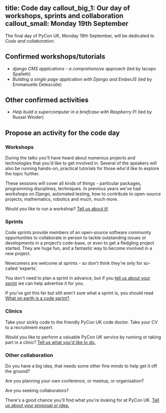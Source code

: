 title: Code day
callout_big_1: Our day of workshops, sprints and collaboration
callout_small: Monday 19th September
---

The final day of PyCon UK, Monday 19th September, will be dedicated to *Code and collaboration*.

## Confirmed workshops/tutorials

* *django CMS applications - a comprehensive approach* (led by Iacopo Spalletti)
* *Building a single page application with Django and EmberJS* (led by Emmanuelle Delescolle)

## Other confirmed activities

* *Help build a supercomputer in a briefcase with Raspberry Pi* (led by Russel Winder)

## Propose an activity for the code day

### Workshops

During the talks you'll have heard about numerous projects and technologies that you'd like to get involved in. Several
of the speakers will also be running hands-on, practical tutorials for those who'd like to explore the topic further.

These sessions will cover all kinds of things - particular packages, programming disciplines, techniques. In previous
years we've had workshops on Django, automated testing, how to contribute to open-source projects, mathematics,
robotics and much, much more.

Would you like to run a workshop? [Tell us about it!](/cfp/)

### Sprints

Code sprints provide members of an open-source software community opportunities to collaborate in person to tackle
outstanding issues or developments in a project’s code-base, or even to get a fledgling project started. They are huge
fun, and a fantastic way to become involved in a new project.

Newcomers are welcome at sprints - so don't think they're only for so-called 'experts'.

You don't need to plan a sprint in advance, but if you [tell us about your sprint](/cfp/) we can help advertise it for
you.

If you've got this far but still aren't sure what a sprint is, you should read [What on earth is a code sprint?](/what-are-sprints/).

### Clinics

Take your sickly code to the friendly PyCon UK code doctor. Take your CV to a recruitment expert.

Would you like to perform a valuable PyCon UK service by running or taking part in a clinic? [Tell us what you'd like
to do.](/cfp/)

### Other collaboration

Do you have a big idea, that needs some other fine minds to help get it off the ground?

Are you planning your own conference, or meetup, or organisation?

Are you seeking collaborators?

There's a good chance you'll find what you're looking for at PyCon UK. [Tell us about your proposal or idea.](/cfp/)
